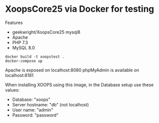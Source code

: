 # XoopsCore25 via Docker for testing

Features
- geekwright/XoopsCore25 mysql8
- Apache
- PHP 7.3
- MySQL 8.0

```
docker build -t xoopstest .
docker-compose up
```

Apache is exposed on localhost:8080
phpMyAdmin is available on localhost:8181

When installing XOOPS using this image, in the Database setup use these values:
- Database: "xoops"
- Server hostname: "db" (not localhost)
- User name: "admin"
- Password: "password"
